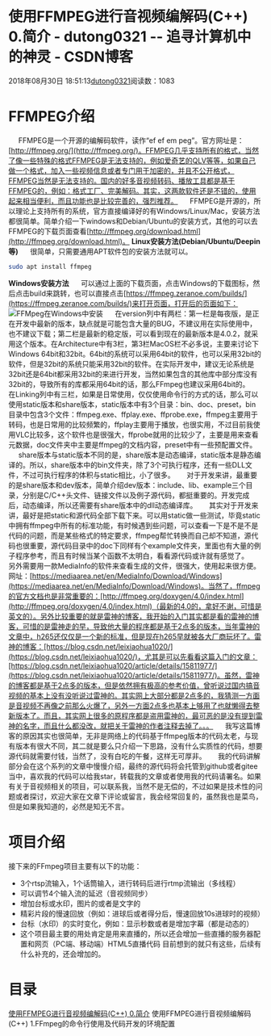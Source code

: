 # 使用FFMPEG进行音视频编解码(C++) 0.简介 - dutong0321 -- 追寻计算机中的神灵 - CSDN博客
2018年08月30日 18:51:13[dutong0321](https://me.csdn.net/dutong0321)阅读数：1083
# FFMPEG介绍
      FFMPEG是一个开源的编解码软件，读作“ef ef em peg”。官方网址是：[http://ffmpeg.org/](http://ffmpeg.org/)。FFMPEG几乎支持所有的格式，当然了像一些特殊的格式FFMPEG是无法支持的，例如爱奇艺的QLV等等，如果自己做一个格式，加入一些视频信息或者专门用于加密的，并且不公开格式，FFMPEG当然是无法支持的。国内的好多音视频转码、播放工具都是基于FFMPEG的，例如：格式工厂、完美解码。其实，这两款软件还是不错的，使用起来相当便利，而且功能也是比较完善的，强烈推荐。 
     FFMPEG是开源的，所以理论上支持所有的系统，官方直接编译好的有Windows/Linux/Mac，安装方法都很简单。简单介绍一下windows和Debian/Ubuntu的安装方式，其他的可以去FFMPEG的下载页面查看[http://ffmpeg.org/download.html](http://ffmpeg.org/download.html)。 
**Linux安装方法(Debian/Ubuntu/Deepin等)**
     很简单，只需要通用APT软件包的安装方法就可以。
```bash
sudo apt install ffmpeg
```
**Windows安装方法**
     可以通过上面的下载页面，点击Windows的下载图标，然后点击build来跳转，也可以直接点击[https://ffmpeg.zeranoe.com/builds/](https://ffmpeg.zeranoe.com/builds/)来打开页面，打开后的页面如下： 
![FFMpeg在Windows中安装](https://img-blog.csdn.net/20180828110540965?watermark/2/text/aHR0cHM6Ly9ibG9nLmNzZG4ubmV0L2R1dG9uZzAzMjE=/font/5a6L5L2T/fontsize/400/fill/I0JBQkFCMA==/dissolve/70)
     在version列中有两栏：第一栏是每夜版，是正在开发中最新的版本，缺点就是可能包含大量的BUG，不建议用在实际使用中，也不建议下载；第二栏是最新的稳定版，可以看到现在的最新版本是4.0.2，就采用这个版本。在Architecture中有3栏，第3栏MacOS栏不必多说，主要来讨论下Windows 64bit和32bit。64bit的系统可以采用64bit的软件，也可以采用32bit的软件，但是32bit的系统只能采用32bit的软件。在实际开发中，建议无论系统是32bit还是64bit都采用32bit的来进行开发，当然如果包含的其他库中部分库没有32bit的，导致所有的库都采用64bit的话，那么FFmpeg也建议采用64bit的。 
     在Linking列中有三栏，如果是日常使用，仅仅使用命令行的方式的话，那么可以使用static版本和share版本，static版本中有3个目录：bin、doc、preset，bin目录中包含3个文件：ffmpeg.exe、ffplay.exe、ffprobe.exe，ffmpeg主要用于转码，也是日常用的比较频繁的，ffplay主要用于播放，也很实用，不过目前我使用VLC比较多，这个软件也是很强大，ffprobe就用的比较少了，主要是用来查看元数据，doc文件夹中主要是ffmpeg的文档内容，preset中有一些预配置文件。 
     share版本与static版本不同的是，share版本是动态编译，static版本是静态编译的。所以，share版本中的bin文件夹，除了3个可执行程序，还有一些DLL文件，不过可执行程序的体积与static相比，小了很多。 
     对于开发来讲，最重要的是share版本和dev版本，简单介绍dev版本：include、lib、example三个目录，分别是C/C++头文件、链接文件以及例子源代码，都挺重要的。开发完成后，动态编译，所以还需要有share版本中的dll动态编译库。 
     其实对于开发来讲，最好是把static和源代码全部下载下来。可以用static做一些测试，毕竟static中拥有ffmpeg中所有的标准功能，有时候遇到些问题，可以查看一下是不是不是代码的问题，而是某些格式的特定要求，ffmpeg帮忙转换而自己却不知道，源代码也很重要，源代码目录中的doc下同样有个example文件夹，里面也有大量的例子程序参考，而且有时候当某个函数不太明白，看看源代码或许就有感觉了。 
     另外需要用一款MediaInfo的软件来查看生成的文件，很强大，使用起来很方便。网址：[https://mediaarea.net/en/MediaInfo/Download/Windows](https://mediaarea.net/en/MediaInfo/Download/Windows)。当然了，ffmpeg的官方文档也是非常重要的：[http://ffmpeg.org/doxygen/4.0/index.html](http://ffmpeg.org/doxygen/4.0/index.html)（最新的4.0的，拿好不谢，可惜是英文的）。另外比较重要的就是雷神的博客，我开始的入门其实都是看的雷神的博客，可惜的是雷神走的早，导致他大量的程序都是基于2点多的版本，当年雷神的文章中，h265还仅仅是一个新的标准，但是现在h265早就被各大厂商玩坏了。雷神的博客：[https://blog.csdn.net/leixiaohua1020/](https://blog.csdn.net/leixiaohua1020/)，尤其是可以先看看这篇入门的文章：[https://blog.csdn.net/leixiaohua1020/article/details/15811977/](https://blog.csdn.net/leixiaohua1020/article/details/15811977/)。虽然，雷神的博客都是基于2点多的版本，但是依然拥有极高的参考价值，曾听说过国内搞音视频的基本上没有没听说过雷神的。其实网上大部分都是2点多的，我猜测一方面是音视频不再像之前那么火爆了，另外一方面2点多也基本上够用了也就懒得去整新版本了。而且，其实网上很多的原程序都是盗用雷神的，最可恶的是没有提到雷神的名字，而且什么都没改，就把关于雷神的作者注释去掉了。。。 
     我写这篇博客的原因其实也很简单，无非是网络上的代码基于ffmpeg版本的代码太老，与现有版本有很大不同，其二就是要么只介绍一下思路，没有什么实质性的代码，想要源代码就需要付钱，当然了，没有白吃的午餐，这样无可厚非。 
     我的代码讲解部分会在这个系列的文章中慢慢介绍，最终的源代码将会托管到github或者gitee当中，喜欢我的代码可以给我star，转载我的文章或者使用我的代码请署名。如果有关于音视频相关的项目，可以联系我，当然不是无偿的，不过如果是技术性的问题或者探讨，欢迎大家在文章下评论或留言，我会经常回复的，虽然我也是菜鸟，但是如果我知道的，必然是知无不言。 
# 项目介绍
接下来的FFmpeg项目主要有以下的功能：
- 3个rtsp流输入，1个话筒输入，进行转码后进行rtmp流输出（多线程）
- 可以调节4个输入流的延迟（音视频同步）
- 增加台标或水印，图片的或者是文字的
- 精彩片段的慢速回放（例如：进球后或者得分后，慢速回放10s进球时的视频）
- 台标（水印）的实时变化，例如：显示秒数或者是增加字幕（都是动态的）
- 这个项目最主要的用处肯定是用来直播的，所以还会增加一些直播的服务器配置和网页（PC端、移动端）HTML5直播代码
目前想到的就只有这些，后续有什么补充的，还会增加的。 
# 目录
[使用FFMPEG进行音视频编解码(C++) 0.简介](https://blog.csdn.net/dutong0321/article/details/82024284)
使用FFMPEG进行音视频编解码(C++) 1.FFmpeg的命令行使用及代码开发的环境配置 
